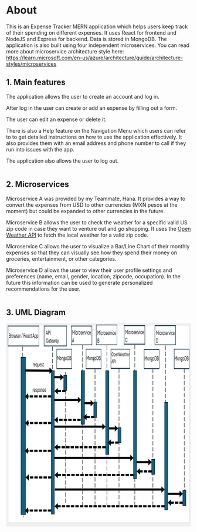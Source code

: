 # About
This is an Expense Tracker MERN application which helps users keep track of their spending on different expenses. It uses React for frontend and NodeJS and Express for backend. Data is stored in MongoDB. The application is also built using four independent microservices. You can read more about microservice architecture style here:
https://learn.microsoft.com/en-us/azure/architecture/guide/architecture-styles/microservices


## 1. Main features
The application allows the user to create an account and log in.

After log in the user can create or add an expense by filling out a form.

The user can edit an expense or delete it. 

There is also a Help feature on the Navigation Menu which users can refer to to get detailed instructions on how to use the application effectively. It also provides them with an email address and phone number to call if they run into issues with the app.

The application also allows the user to log out.

```

```

## 2. Microservices

Microservice A was provided by my Teammate, Hana. It provides a way to convert the expenses from USD to other currencies (MXN pesos at the moment) but could be expanded to other currencies in the future.

Microservice B allows the user to check the weather for a specific valid US zip code in case they want to venture out and go shopping.
It uses the <a href="https://openweathermap.org/api">Open Weather API</a> to fetch the local weather for a valid zip code.

Microservice C allows the user to visualize a Bar/Line Chart of their monthly expenses so that they can visually see how they spend their money on groceries, entertainment, or other categories.

Microservice D allows the user to view their user profile settings and preferences (name, email, gender, location, zipcode, occupation). In the future this information can be used to generate personalized recommendations for the user.

```

```

## 3. UML Diagram 

<img width="860" height="554" alt="image" src="./images/uml_microservices.PNG" />


